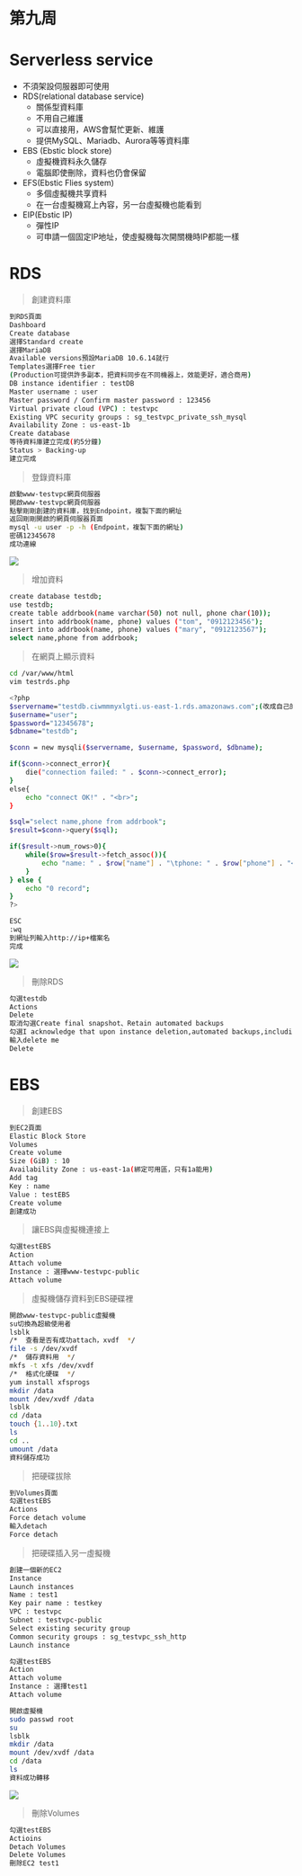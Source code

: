 # 第九周
# Serverless service
* 不須架設伺服器即可使用
* RDS(relational database service)
  * 關係型資料庫
  * 不用自己維護
  * 可以直接用，AWS會幫忙更新、維護
  * 提供MySQL、Mariadb、Aurora等等資料庫
* EBS (Ebstic block store)
  * 虛擬機資料永久儲存
  * 電腦即使刪除，資料也仍會保留
* EFS(Ebstic Flies system)
  * 多個虛擬機共享資料
  * 在一台虛擬機寫上內容，另一台虛擬機也能看到
* EIP(Ebstic IP)
  * 彈性IP
  * 可申請一個固定IP地址，使虛擬機每次開關機時IP都能一樣
# RDS
> 創建資料庫
```sh
到RDS頁面
Dashboard
Create database
選擇Standard create
選擇MariaDB
Available versions預設MariaDB 10.6.14就行
Templates選擇Free tier
(Production可提供許多副本，把資料同步在不同機器上，效能更好，適合商用)
DB instance identifier : testDB
Master username : user
Master password / Confirm master password : 123456
Virtual private cloud (VPC) : testvpc
Existing VPC security groups : sg_testvpc_private_ssh_mysql
Availability Zone : us-east-1b
Create database
等待資料庫建立完成(約5分鐘)
Status > Backing-up
建立完成
```
> 登錄資料庫
```sh
啟動www-testvpc網頁伺服器
開啟www-testvpc網頁伺服器
點擊剛剛創建的資料庫，找到Endpoint，複製下面的網址
返回剛剛開啟的網頁伺服器頁面
mysql -u user -p -h (Endpoint，複製下面的網址)
密碼12345678
成功連線
```
<img src="../pic/1114.png">
 
> 增加資料
```sh
create database testdb;
use testdb;
create table addrbook(name varchar(50) not null, phone char(10));
insert into addrbook(name, phone) values ("tom", "0912123456");
insert into addrbook(name, phone) values ("mary", "0912123567");
select name,phone from addrbook;
```
> 在網頁上顯示資料
```sh
cd /var/www/html
vim testrds.php

<?php
$servername="testdb.ciwmmmyxlgti.us-east-1.rds.amazonaws.com";(改成自己的網址)
$username="user";    
$password="12345678";
$dbname="testdb";

$conn = new mysqli($servername, $username, $password, $dbname);

if($conn->connect_error){
    die("connection failed: " . $conn->connect_error);
}
else{
    echo "connect OK!" . "<br>";
}

$sql="select name,phone from addrbook";
$result=$conn->query($sql);

if($result->num_rows>0){
    while($row=$result->fetch_assoc()){
        echo "name: " . $row["name"] . "\tphone: " . $row["phone"] . "<br>";
    }
} else {
    echo "0 record";
}
?>

ESC
:wq
到網址列輸入http://ip+檔案名
完成
```
<img src="../pic/1114-1.png">

> 刪除RDS
```sh
勾選testdb
Actions
Delete
取消勾選Create final snapshot、Retain automated backups
勾選I acknowledge that upon instance deletion,automated backups,including system snapshots and point-in-time revovery,will  no longer be availble
輸入delete me 
Delete
```
# EBS
> 創建EBS
```sh
到EC2頁面
Elastic Block Store
Volumes
Create volume
Size (GiB) : 10
Availability Zone : us-east-1a(綁定可用區，只有1a能用)
Add tag
Key : name
Value : testEBS
Create volume
創建成功
```

>讓EBS與虛擬機連接上
```sh
勾選testEBS
Action
Attach volume
Instance : 選擇www-testvpc-public
Attach volume
```

>虛擬機儲存資料到EBS硬碟裡
```sh
開啟www-testvpc-public虛擬機
su切換為超級使用者
lsblk
/*  查看是否有成功attach，xvdf  */
file -s /dev/xvdf
/*  儲存資料用  */
mkfs -t xfs /dev/xvdf
/*  格式化硬碟  */
yum install xfsprogs
mkdir /data
mount /dev/xvdf /data
lsblk
cd /data
touch {1..10}.txt
ls
cd ..
umount /data
資料儲存成功
```

> 把硬碟拔除
```sh
到Volumes頁面
勾選testEBS
Actions
Force detach volume
輸入detach
Force detach
```

> 把硬碟插入另一虛擬機
```sh
創建一個新的EC2
Instance
Launch instances
Name : test1
Key pair name : testkey
VPC : testvpc
Subnet : testvpc-public
Select existing security group
Common security groups : sg_testvpc_ssh_http
Launch instance

勾選testEBS
Action
Attach volume
Instance : 選擇test1
Attach volume

開啟虛擬機
sudo passwd root
su
lsblk
mkdir /data
mount /dev/xvdf /data
cd /data
ls
資料成功轉移
```
<img src="../pic/1114-2.png">

> 刪除Volumes
```sh
勾選testEBS
Actioins
Detach Volumes
Delete Volumes
刪除EC2 test1
```
